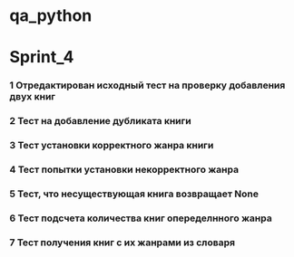 # qa_python
# Sprint_4

### 1 Отредактирован исходный тест на проверку добавления двух книг

### 2 Тест на добавление дубликата книги

### 3 Тест установки корректного жанра книги

### 4 Тест попытки установки некорректного жанра

### 5 Тест, что несуществующая книга возвращает None

### 6 Тест подсчета количества книг опеределнного жанра

### 7 Тест получения книг с их жанрами из словаря